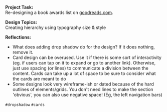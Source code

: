 **Project Task:** <br> Re-designing a book awards list on [goodreads.com](https://www.goodreads.com/).

**Design Topics:** <br> Creating hierarchy using typography size & style

**Reflections:** <br>
- What does adding drop shadow do for the design? If it does nothing, remove it. 
- Card design can be overused. Use it if there is some sort of interactivity (eg. if users can tap on it to expand or go to another link). Otherwise, just use spacing (or lines) to communicate a division between the content. Cards can take up a lot of space to be sure to consider what the cards are meant to do
- Some designs look very wireframe-ish or dated because of the hard outlines of elements/grids. You don't need lines to make the section 'obvious', you can also use negative space! (Eg, the left navigation bars) 

`#dropshadow`   `#cards`   
